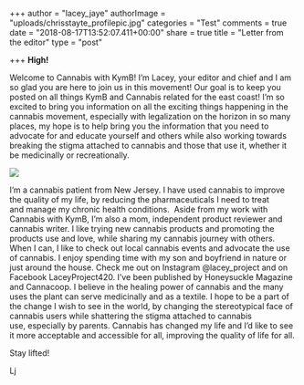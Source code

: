 +++
author = "lacey_jaye"
authorImage = "uploads/chrisstayte_profilepic.jpg"
categories = "Test"
comments = true
date = "2018-08-17T13:52:07.411+00:00"
share = true
title = "Letter from the editor"
type = "post"

+++
**High!**  

Welcome to Cannabis with KymB! I’m Lacey, your editor and chief and I am so glad you are here to join us in this movement! Our goal is to keep you posted on all things KymB and Cannabis related for the east coast! I’m so excited to bring you information on all the exciting things happening in the cannabis movement, especially with legalization on the horizon in so many places, my hope is to help bring you the information that you need to advocate for and educate yourself and others while also working towards breaking the stigma attached to cannabis and those that use it, whether it be medicinally or recreationally.  

![](/uploads/IMG_0091.JPG)

I’m a cannabis patient from New Jersey. I have used cannabis to improve the quality of my life, by reducing the pharmaceuticals I need to treat and manage my chronic health conditions.  Aside from my work with Cannabis with KymB, I’m also a mom, independent product reviewer and cannabis writer. I like trying new cannabis products and promoting the products use and love, while sharing my cannabis journey with others. When I can, I like to check out local cannabis events and advocate the use of cannabis. I enjoy spending time with my son and boyfriend in nature or just around the house. Check me out on Instagram @lacey_project and on Facebook LaceyProject420. I’ve been published by Honeysuckle Magazine and Cannacoop. I believe in the healing power of cannabis and the many uses the plant can serve medicinally and as a textile. I hope to be a part of the change I wish to see in the world, by changing the stereotypical face of cannabis users while shattering the stigma attached to cannabis use, especially by parents. Cannabis has changed my life and I’d like to see it more acceptable and accessible for all, improving the quality of life for all. 

Stay lifted!

Lj